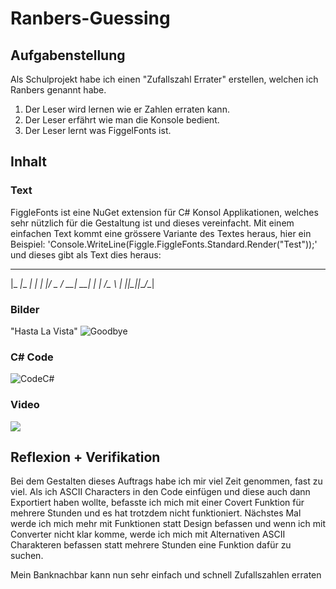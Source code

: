 # Ranbers-Guessing

## Aufgabenstellung
Als Schulprojekt habe ich einen "Zufallszahl Errater" erstellen, welchen ich Ranbers genannt habe.
1. Der Leser wird lernen wie er Zahlen erraten kann.
2. Der Leser erfährt wie man die Konsole bedient. 
3. Der Leser lernt was FiggelFonts ist.


## Inhalt
### Text

FiggleFonts ist eine NuGet extension für C# Konsol Applikationen, welches sehr nützlich für die Gestaltung ist und dieses vereinfacht. Mit einem einfachen Text kommt eine grössere Variante des Textes heraus, hier ein Beispiel: 
'Console.WriteLine(Figgle.FiggleFonts.Standard.Render("Test"));'
und dieses gibt als Text dies heraus:
  _____         _
 |_   _|__  ___| |_
   | |/ _ \/ __| __|
   | |  __/\__ \ |_
   |_|\___||___/\__|
   

### Bilder
"Hasta La Vista"
![Goodbye](https://i.imgur.com/bt4dbRk.jpg)

### C# Code

![CodeC#](https://i.imgur.com/xqw6nB0.jpg)

### Video

[![](https://i.imgur.com/e7bpX55.jpg)](https://youtu.be/cJ4SfkW_YVM)

## Reflexion + Verifikation
Bei dem Gestalten dieses Auftrags habe ich mir viel Zeit genommen, fast zu viel. Als ich ASCII Characters in den Code einfügen und diese auch dann Exportiert haben wollte, befasste ich mich mit einer Covert Funktion für mehrere Stunden und es hat trotzdem nicht funktioniert.
Nächstes Mal werde ich mich mehr mit Funktionen statt Design befassen und wenn ich mit Converter nicht klar komme, werde ich mich mit Alternativen ASCII Charakteren befassen statt mehrere Stunden eine Funktion dafür zu suchen.


Mein Banknachbar kann nun sehr einfach und schnell Zufallszahlen erraten
